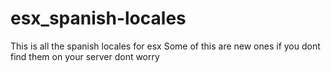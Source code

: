 # esx_spanish-locales
This is all the spanish locales for esx
Some of this are new ones if you dont find them on your server dont worry
